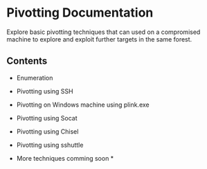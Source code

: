 # Pivotting Documentation

Explore basic pivotting techniques that can used on a compromised machine to explore and exploit further targets in the same forest.

## Contents

* Enumeration
* Pivotting using SSH
* Pivotting on Windows machine using plink.exe
* Pivotting using Socat
* Pivotting using Chisel
* Pivotting using sshuttle

* More techniques comming soon *